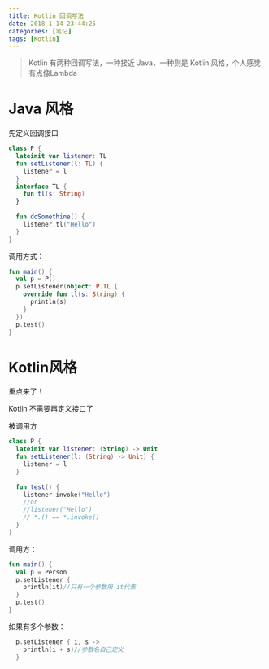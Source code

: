 ```yaml
---
title: Kotlin 回调写法
date: 2018-1-14 23:44:25
categories: [笔记]
tags: [Kotlin]
---
```

> Kotlin 有两种回调写法，一种接近 Java，一种则是 Kotlin 风格，个人感觉 有点像Lambda

# Java 风格

先定义回调接口

```kotlin
class P {
  lateinit var listener: TL
  fun setListener(l: TL) {
    listener = l
  }
  interface TL {
    fun tl(s: String)
  }
  
  fun doSomethine() {
    listener.tl("Hello")
  }
}
```

调用方式：

```kotlin
fun main() {
  val p = P()
  p.setListener(object: P.TL {
    override fun tl(s: String) {
      println(s)
    }
  })
  p.test()
}
```

# Kotlin风格

重点来了！

Kotlin 不需要再定义接口了

被调用方

```kotlin
class P {
  lateinit var listener: (String) -> Unit
  fun setListener(l: (String) -> Unit) {
    listener = l
  }
  
  fun test() {
    listener.invoke("Hello")
    //or
    //listener("Hello")
    // *.() == *.invoke()
  }
}
```

调用方：

```kotlin
fun main() {
  val p = Person
  p.setListener {
    println(it)//只有一个参数用 it代表
  }
  p.test()
}
```

如果有多个参数：

```kotlin
  p.setListener { i, s ->
    println(i + s)//参数名自己定义
  }
```

